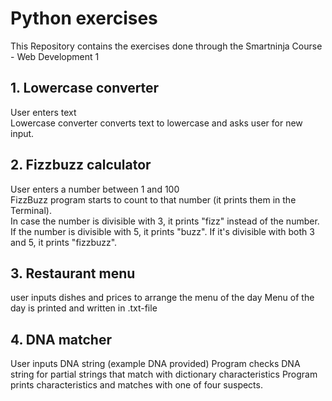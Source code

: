 # Python exercises

This Repository contains the exercises done through the Smartninja Course - Web Development 1

## 1. Lowercase converter

User enters text  
Lowercase converter converts text to lowercase and asks user for new input.

## 2. Fizzbuzz calculator

User enters a number between 1 and 100  
FizzBuzz program starts to count to that number (it prints them in the Terminal).  
In case the number is divisible with 3, it prints "fizz" instead of the number.  
If the number is divisible with 5, it prints "buzz". If it's divisible with both 3 and 5, it prints "fizzbuzz".

## 3. Restaurant menu

user inputs dishes and prices to arrange the menu of the day
Menu of the day is printed and written in .txt-file

## 4. DNA matcher

User inputs DNA string
(example DNA provided)
Program checks DNA string for partial strings that match with dictionary characteristics
Program prints characteristics and matches with one of four suspects.
